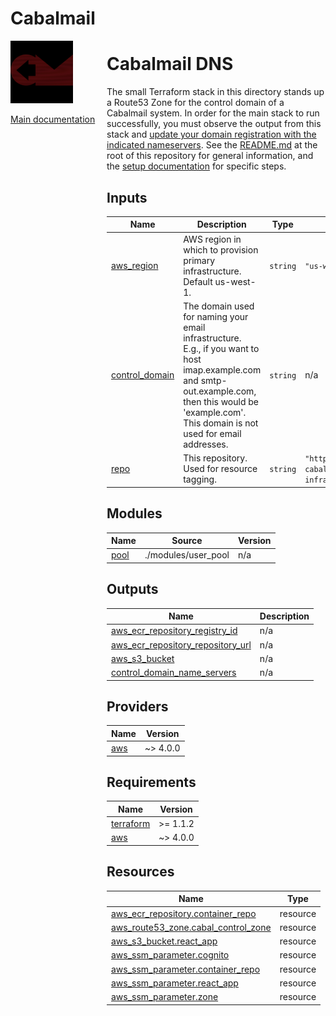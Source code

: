 <!-- BEGIN_TF_DOCS -->
# Cabalmail
<div style="width: 10em; float:left; height: 100%; padding-right: 1em;"><img src="/docs/logo.png" width="100" />
<p><a href="/README.md">Main documentation</a></p>
</div><div style="padding-left: 11em;">

# Cabalmail DNS

The small Terraform stack in this directory stands up a Route53 Zone for the control domain of a Cabalmail system. In order for the main stack to run successfully, you must observe the output from this stack and [update your domain registration with the indicated nameservers](../../docs/registrar.md). See the [README.md](../../README.md) at the root of this repository for general information, and the [setup documentation](../../docs/setup.md) for specific steps.

## Inputs

| Name | Description | Type | Default | Required |
|------|-------------|------|---------|:--------:|
| <a name="input_aws_region"></a> [aws\_region](#input\_aws\_region) | AWS region in which to provision primary infrastructure. Default us-west-1. | `string` | `"us-west-1"` | no |
| <a name="input_control_domain"></a> [control\_domain](#input\_control\_domain) | The domain used for naming your email infrastructure. E.g., if you want to host imap.example.com and smtp-out.example.com, then this would be 'example.com'. This domain is not used for email addresses. | `string` | n/a | yes |
| <a name="input_repo"></a> [repo](#input\_repo) | This repository. Used for resource tagging. | `string` | `"https://github.com/ccarr-cabal/cabal-infra/tree/main"` | no |
## Modules

| Name | Source | Version |
|------|--------|---------|
| <a name="module_pool"></a> [pool](#module\_pool) | ./modules/user_pool | n/a |
## Outputs

| Name | Description |
|------|-------------|
| <a name="output_aws_ecr_repository_registry_id"></a> [aws\_ecr\_repository\_registry\_id](#output\_aws\_ecr\_repository\_registry\_id) | n/a |
| <a name="output_aws_ecr_repository_repository_url"></a> [aws\_ecr\_repository\_repository\_url](#output\_aws\_ecr\_repository\_repository\_url) | n/a |
| <a name="output_aws_s3_bucket"></a> [aws\_s3\_bucket](#output\_aws\_s3\_bucket) | n/a |
| <a name="output_control_domain_name_servers"></a> [control\_domain\_name\_servers](#output\_control\_domain\_name\_servers) | n/a |
## Providers

| Name | Version |
|------|---------|
| <a name="provider_aws"></a> [aws](#provider\_aws) | ~> 4.0.0 |
## Requirements

| Name | Version |
|------|---------|
| <a name="requirement_terraform"></a> [terraform](#requirement\_terraform) | >= 1.1.2 |
| <a name="requirement_aws"></a> [aws](#requirement\_aws) | ~> 4.0.0 |
## Resources

| Name | Type |
|------|------|
| [aws_ecr_repository.container_repo](https://registry.terraform.io/providers/hashicorp/aws/latest/docs/resources/ecr_repository) | resource |
| [aws_route53_zone.cabal_control_zone](https://registry.terraform.io/providers/hashicorp/aws/latest/docs/resources/route53_zone) | resource |
| [aws_s3_bucket.react_app](https://registry.terraform.io/providers/hashicorp/aws/latest/docs/resources/s3_bucket) | resource |
| [aws_ssm_parameter.cognito](https://registry.terraform.io/providers/hashicorp/aws/latest/docs/resources/ssm_parameter) | resource |
| [aws_ssm_parameter.container_repo](https://registry.terraform.io/providers/hashicorp/aws/latest/docs/resources/ssm_parameter) | resource |
| [aws_ssm_parameter.react_app](https://registry.terraform.io/providers/hashicorp/aws/latest/docs/resources/ssm_parameter) | resource |
| [aws_ssm_parameter.zone](https://registry.terraform.io/providers/hashicorp/aws/latest/docs/resources/ssm_parameter) | resource |

</div>
<!-- END_TF_DOCS -->